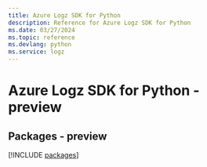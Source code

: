 ```yaml
---
title: Azure Logz SDK for Python
description: Reference for Azure Logz SDK for Python
ms.date: 03/27/2024
ms.topic: reference
ms.devlang: python
ms.service: logz
---
```

# Azure Logz SDK for Python - preview
## Packages - preview
[!INCLUDE [packages](logz-index.md)]